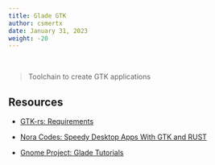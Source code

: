 ```yaml
---
title: Glade GTK
author: csmertx
date: January 31, 2023
weight: -20
---
```


<br />

> Toolchain to create GTK applications

## Resources

- [GTK-rs: Requirements](https://martinber.github.io/gtk-rs.github.io/docs-src/requirements.html)

- [Nora Codes: Speedy Desktop Apps With GTK and RUST](https://nora.codes/tutorial/speedy-desktop-apps-with-gtk-and-rust)

- [Gnome Project: Glade Tutorials](https://wiki.gnome.org/Apps/Glade/Tutorials)